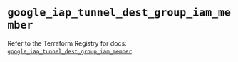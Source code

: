 # `google_iap_tunnel_dest_group_iam_member`

Refer to the Terraform Registry for docs: [`google_iap_tunnel_dest_group_iam_member`](https://registry.terraform.io/providers/hashicorp/google-beta/6.15.0/docs/resources/google_iap_tunnel_dest_group_iam_member).
